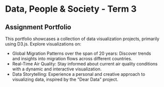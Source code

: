 # Data, People & Society - Term 3

## Assignment Portfolio 
This portfolio showcases a collection of data visualization projects, primarily using D3.js. Explore visualizations on:

- Global Migration Patterns over the span of 20 years: Discover trends and insights into migration flows across different countries.
- Real-Time Air Quality: Stay informed about current air quality conditions with a dynamic and interactive visualization.
- Data Storytelling: Experience a personal and creative approach to visualizing data, inspired by the "Dear Data" project.

